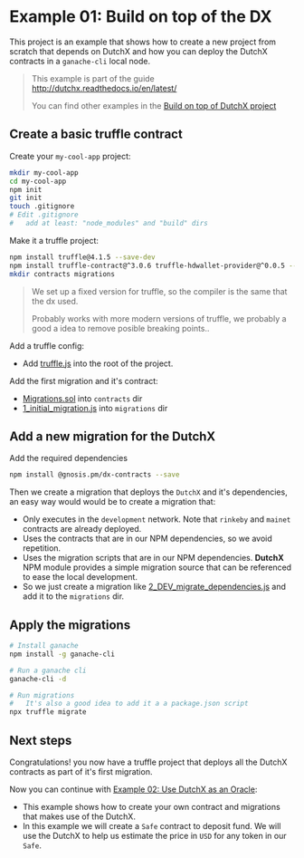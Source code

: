 # Example 01: Build on top of the DX
This project is an example that shows how to create a new project from scratch 
that depends on DutchX and how you can deploy the DutchX contracts in a 
`ganache-cli` local node.

> This example is part of the guide http://dutchx.readthedocs.io/en/latest/
>
> You can find other examples in the [Build on top of DutchX project](https://github.com/gnosis/dx-example-build-on-top-of-dutchx)

## Create a basic truffle contract
Create your `my-cool-app` project:
```bash
mkdir my-cool-app
cd my-cool-app
npm init
git init
touch .gitignore
# Edit .gitignore
#   add at least: "node_modules" and "build" dirs
```

Make it a truffle project:
```bash
npm install truffle@4.1.5 --save-dev
npm install truffle-contract@^3.0.6 truffle-hdwallet-provider@^0.0.5 --save
mkdir contracts migrations
```

> We set up a fixed version for truffle, so the compiler is the same that the
> dx used.
>
> Probably works with more modern versions of truffle, we probably a good a idea
> to remove posible breaking points..


Add a truffle config:
* Add [truffle.js](./truffle.js) into the root of the project.

Add the first migration and it's contract:
* [Migrations.sol](./contracts/Migrations.sol) into `contracts` dir
* [1_initial_migration.js](./migrations/1_initial_migration.js) into `migrations` dir

## Add a new migration for the DutchX
Add the required dependencies
```bash
npm install @gnosis.pm/dx-contracts --save
```

Then we create a migration that deploys the `DutchX` and it's dependencies, an 
easy way would would be to create a migration that:
* Only executes in the `development` network. Note that `rinkeby` and `mainet` 
contracts are already deployed.
* Uses the contracts that are in our NPM dependencies, so we avoid repetition.
* Uses the migration scripts that are in our NPM dependencies. **DutchX** NPM 
module provides a simple migration source that can be referenced to ease the 
local development.
* So we just create a migration like 
[2_DEV_migrate_dependencies.js](./migrations/2_DEV_migrate_dependencies.js) and 
add it to the `migrations` dir.

## Apply the migrations
```bash
# Install ganache
npm install -g ganache-cli

# Run a ganache cli
ganache-cli -d

# Run migrations
#   It's also a good idea to add it a a package.json script
npx truffle migrate
```

## Next steps
Congratulations! you now have a truffle project that deploys all the DutchX contracts as 
part of it's first migration.

Now you can continue with [Example 02: Use DutchX as an Oracle](https://github.com/gnosis/dx-example-build-on-top-of-dutchx/tree/master/02_use-dx-as-an-oracle): 
* This example shows how to create your own contract and migrations that makes 
use of the DutchX.
* In this example we will create a `Safe` contract to deposit fund. We will
use the DutchX to help us estimate the price in `USD` for any token in our 
`Safe`.
